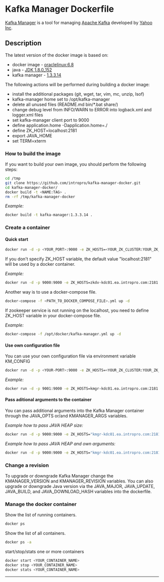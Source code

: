 # Kafka Manager Dockerfile
[Kafka Manager](https://github.com/yahoo/kafka-manager) is a tool for managing [Apache Kafka](http://kafka.apache.org) developed by [Yahoo Inc](https://www.yahoo.com).

## Description
The latest version of the docker image is based on:  

* docker image - [oraclelinux:6.8](https://hub.docker.com/_/oraclelinux/)  
* java - [JDK 1.8.0_152](http://www.oracle.com/technetwork/java/javase/downloads/index.html)  
* kafka manager - [1.3.3.14](https://github.com/yahoo/kafka-manager/releases/tag/1.3.3.14)

The following actions will be performed during building a docker image:  

* install the additional packages (git, wget, tar, vim, mc, unzip, lsof)  
* kafka-manager home set to /opt/kafka-manager  
* delete all unused files (README.md bin/*.bat share/)  
* change debug level from INFO/WARN to ERROR into logback.xml and logger.xml files  
* set kafka-manager client port to 9000  
* define application.home -Dapplication.home=./  
* define ZK\_HOST=localhost:2181  
* export JAVA\_HOME  
* set TERM=xterm  

### How to build the image
If you want to build your own image, you should perform the following steps:  

```bash	
cd /tmp
git clone https://github.com/intropro/kafka-manager-docker.git
cd kafka-manager-docker/
docker build -t <NAME:TAG> .
rm -rf /tmp/kafka-manager-docker	
```

*Example:*

``` bash
docker build -t kafka-manager:1.3.3.14 .
```

### Create a container
#### Quick start

```bash
docker run -d -p <YOUR_PORT>:9000 -e ZK_HOSTS=<YOUR_ZK_CLUSTER:YOUR_ZK_PORT> --name <YOUR_CONTAINER_NAME> intropro/kafka-manager:latest
```

If you don't specify ZK\_HOST variable, the default value "localhost:2181" will be used by a docker container.

*Example:*

```bash
docker run -d -p 9000:9000 -e ZK_HOSTS=zkdv-kdc01.ea.intropro.com:2181 --name kafka-manager intropro/kafka-manager:latest
```

Another way is to use a docker-compose file.

```bash
docker-compose -f <PATH_TO_DOCKER_COMPOSE_FILE>.yml up -d	
```

If zookeeper service is not running on the localhost, you need to define ZK\_HOST variable in your docker-compose file.

*Example:*

```bash
docker-compose -f /opt/docker/kafka-manager.yml up -d
```

#### Use own configuration file
You can use your own configuration file via environment variable KM\_CONFIG
  
```bash
docker run -d -p <YOUR-PORT>:9000 -e ZK_HOSTS=<YOUR_ZK_CLUSTER:YOUR_ZK_PORT> -v <PATH_TO_LOCAL_CONFIGDIR>:<CONTAINER_MOUNT_POINT> -e KMANAGER_CONFIG=<CONTAINER_MOUNT_POINT>/<YOUR_CONFIG_FILE> --name <YOUR_CONTAINER_NAME> intropro/kafka-manager:latest
```

*Example:*

```bash
docker run -d -p 9001:9000 -e ZK_HOSTS=kmgr-kdc01.ea.intropro.com:2181 -v /opt/kmm-config:/mnt -e KMANAGER_CONFIG=/mnt/application.conf --name kafka-manager intropro/kafka-manager:latest
```

#### Pass aditional arguments to the container
You can pass additional arguments into the Kafka Manager container through the JAVA\_OPTS or/and KMANAGER\_ARGS variables.  

*Example how to pass JAVA HEAP size:*

```bash
docker run -d -p 9000:9000 -e ZK_HOSTS="kmgr-kdc01.ea.intropro.com:2181" -e JAVA_OPTS="-Xms512M -Xmx512M" --name kafka-manager intropro/kafka-manager
```

*Example how to pass JAVA HEAP and own arguments:*

```bash
docker run -d -p 9000:9000 -e ZK_HOSTS="kmgr-kdc01.ea.intropro.com:2181" -e JAVA_OPTS="-Xms512M -Xmx512M" -e KMANAGER_ARGS="-Dname=KafkaManager" --name kafka-manager intropro/kafka-manager
```

### Change a revision
To upgrade or downgrade Kafka Manager change the KMANAGER\_VERSION and KMANAGER\_REVISION variables. You can also upgrade or downgrade Java version via the JAVA\_MAJOR, JAVA\_UPDATE, JAVA\_BUILD, and JAVA\_DOWNLOAD_HASH variables into the dockerfile.  

### Manage the docker container
Show the list of running containers.  

```bash
docker ps
```

Show the list of all containers.

```bash
docker ps -a
```

start/stop/stats one or more containers

```bash
docker start <YOUR_CONTAINER_NAME>
docker stop <YOUR_CONTAINER_NAME>
docker stats <YOUR_CONTAINER_NAME>
```


---
